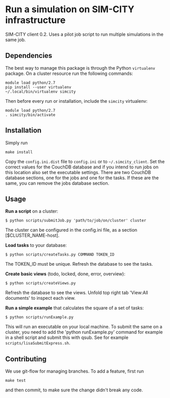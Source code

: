 # Run a simulation on SIM-CITY infrastructure

SIM-CITY client 0.2. Uses a pilot job script to run multiple simulations in the same job.

## Dependencies

The best way to manage this package is through the Python `virtualenv` package. On a cluster resource run the following commands:

    module load python/2.7
    pip install --user virtualenv
    ~/.local/bin/virtualenv simcity

Then before every run or installation, include the `simcity` virtualenv:

    module load python/2.7
    . simcity/bin/activate

## Installation

Simply run

    make install

Copy the `config.ini.dist` file to `config.ini` or to `~/.simcity_client`. Set the correct values for the CouchDB database and if you intend to run jobs on this location also set the executable settings. There are two CouchDB database sections, one for the jobs and one for the tasks. If these are the same, you can remove the jobs database section.

## Usage

**Run a script** on a cluster:

    $ python scripts/submitJob.py 'path/to/job/on/cluster' cluster

The cluster can be configured in the config.ini file, as a section [$CLUSTER_NAME-host].

**Load tasks** to your database: 

	$ python scripts/createTasks.py COMMAND TOKEN_ID

The TOKEN_ID must be unique. Refresh the database to see the tasks.

**Create basic views** (todo, locked, done, error, overview):

	$ python scripts/createViews.py

Refresh the database to see the views. Unfold top right tab 'View:All documents' to inspect each view.

**Run a simple example** that calculates the square of a set of tasks:
   
	$ python scripts/runExample.py

This will run an executable on your local machine. To submit the same on a cluster, you need to add the 'python runExample.py' command for example in a shell script and submit this with qsub. See for example `scripts/lisaSubmitExpress.sh`.

## Contributing

We use git-flow for managing branches. To add a feature, first run

    make test

and then commit, to make sure the change didn't break any code.
